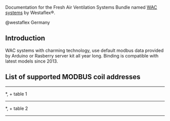 Documentation for the Fresh Air Ventilation Systems Bundle named [WAC systems](http://westaflex.com/produkte/wohnungslueftung/zentralgeraet-mit-waermetauscher) by Westaflex®.

@westaflex Germany

## Introduction

WAC systems with charming technology, use default modbus data provided by Arduino or Rasberry server kit all year long. Binding is compatible with latest models since 2013. 

## List of supported MODBUS coil addresses

***
*, + table 1
***
*, + table 2
***








